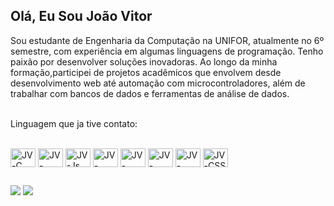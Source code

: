 ## Olá, Eu Sou João Vitor

<div>
  <a href:"https://github.com/joaoviitorsx">
    Sou estudante de Engenharia da Computação na UNIFOR, atualmente no 6º semestre, com experiência em algumas linguagens de programação.
    Tenho paixão por desenvolver soluções inovadoras. Ao longo da minha formação,participei de projetos acadêmicos que envolvem desde desenvolvimento 
    web até automação com microcontroladores, além de trabalhar com bancos  de dados e ferramentas de análise de dados.
</div>

  
<div style="display: inline_block"><br>
    <p>Linguagem que ja tive contato:<p><br>
    <img align="center" alt="JV-C" height="30" width="40" src="https://cdn.jsdelivr.net/gh/devicons/devicon@latest/icons/c/c-original.svg" />
    <img align="center" alt="JV-JAVA" height="30" width="40" src="https://cdn.jsdelivr.net/gh/devicons/devicon@latest/icons/java/java-original.svg"/>
    <img align="center" alt="JV-Js" height="30" width="40" src="https://cdn.jsdelivr.net/gh/devicons/devicon/icons/javascript/javascript-original.svg">
    <img align="center" alt="JV-PYTHON" height="30" width="40" src="https://cdn.jsdelivr.net/gh/devicons/devicon@latest/icons/python/python-original.svg"/>
    <img align="center" alt="JV-MYSQL" height="30" width="40" src="https://cdn.jsdelivr.net/gh/devicons/devicon@latest/icons/mysql/mysql-original-wordmark.svg"/>
    <img align="center" alt="JV-MONGODB" height="30" width="40" src="https://cdn.jsdelivr.net/gh/devicons/devicon@latest/icons/mongodb/mongodb-original-wordmark.svg"/>
    <img align="center" alt="JV-HTML" height="30" width="40" src="https://cdn.jsdelivr.net/gh/devicons/devicon/icons/html5/html5-original.svg">
    <img align="center" alt="JV-CSS" height="30" width="40" src="https://cdn.jsdelivr.net/gh/devicons/devicon/icons/css3/css3-original.svg">
</div>

##

<div>
  <a href="https://www.instagram.com/joaoviitorsx/" target="_blank"><img src="https://img.shields.io/badge/Instagram-E4405F?style=for-the-badge&logo=instagram&logoColor=white" target="_blank"></a>
  <a href="https://www.linkedin.com/in/joaoviitorsx/" target="_blank"><img src="https://img.shields.io/badge/LinkedIn-0077B5?style=for-the-badge&logo=linkedin&logoColor=white"></a>
</div>
  
